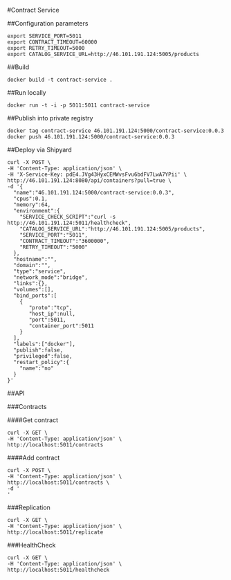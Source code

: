 #Contract Service

##Configuration parameters

```
export SERVICE_PORT=5011
export CONTRACT_TIMEOUT=60000
export RETRY_TIMEOUT=5000
export CATALOG_SERVICE_URL=http://46.101.191.124:5005/products
```

##Build

`docker build -t contract-service .`

##Run locally

`docker run -t -i -p 5011:5011 contract-service`

##Publish into private registry

```
docker tag contract-service 46.101.191.124:5000/contract-service:0.0.3
docker push 46.101.191.124:5000/contract-service:0.0.3
```

##Deploy via Shipyard

```
curl -X POST \
-H 'Content-Type: application/json' \
-H 'X-Service-Key: pdE4.JVg43HyxCEMWvsFvu6bdFV7LwA7YPii' \
http://46.101.191.124:8080/api/containers?pull=true \
-d '{  
  "name":"46.101.191.124:5000/contract-service:0.0.3",
  "cpus":0.1,
  "memory":64,
  "environment":{
    "SERVICE_CHECK_SCRIPT":"curl -s http://46.101.191.124:5011/healthcheck",
    "CATALOG_SERVICE_URL":"http://46.101.191.124:5005/products",
    "SERVICE_PORT":"5011",
    "CONTRACT_TIMEOUT":"3600000",
    "RETRY_TIMEOUT":"5000"
  },
  "hostname":"",
  "domain":"",
  "type":"service",
  "network_mode":"bridge",
  "links":{},
  "volumes":[],
  "bind_ports":[  
    {  
       "proto":"tcp",
       "host_ip":null,
       "port":5011,
       "container_port":5011
    }
  ],
  "labels":["docker"],
  "publish":false,
  "privileged":false,
  "restart_policy":{  
    "name":"no"
  }
}'
```

##API

###Contracts

####Get contract

```
curl -X GET \
-H 'Content-Type: application/json' \
http://localhost:5011/contracts
```

####Add contract
```
curl -X POST \
-H 'Content-Type: application/json' \
http://localhost:5011/contracts \
-d '
'
```

###Replication

```
curl -X GET \
-H 'Content-Type: application/json' \
http://localhost:5011/replicate
```

###HealthCheck

```
curl -X GET \
-H 'Content-Type: application/json' \
http://localhost:5011/healthcheck
```
